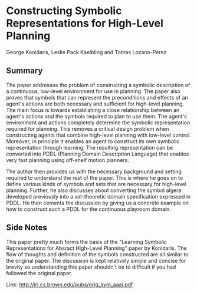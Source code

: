 # Constructing Symbolic Representations for High-Level Planning
George Konidaris, Leslie Pack Kaelbling and Tomas Lozano-Perez

## Summary
The paper addresses the problem of constructing a symbolic description of a continuous, low-level environment for use in planning. The paper also proves that symbols that can represent the preconditions and effects of an agent's actions are both necessary and sufficient for high-level planning. The main focus is towards establishing a close relationship between an agent's actions and the symbols required to plan to use them. The agent's environment and actions completely determine the symbolic representation required for planning. This removes a critical design problem when constructing agents that combine high-level planning with low-level control. Moreover, in principle it enables an agent to construct its own symbolic representation through learning. The resulting representation can be converted into PDDL (Planning Domain Description Language) that enables very fast planning using off-shelf motion planners.

The author then provides us with the necessary background and setting required to understand the rest of the paper. This is where he goes on to define various kinds of symbols and sets that are necessary for high-level planning. Further, he also discusses about converting the symbol algera developed previously into a set-theoretic domain specification expressed in PDDL. He then cements the discussion by giving us a concrete example on how to construct such a PDDL for the continuous playroom domain. 

## Side Notes
This paper pretty much forms the basis of the "Learning Symbolic Representations for Absract High-Level Planning" paper by Konidaris. The flow of thoughts and definition of the symbols constructed are all similar to the original paper. The discussion is kept relatively simple and concise for brevity so understanding this paper shouldn't be to difficult if you had followed the original paper.

Link: http://irl.cs.brown.edu/pubs/orig_sym_aaai.pdf